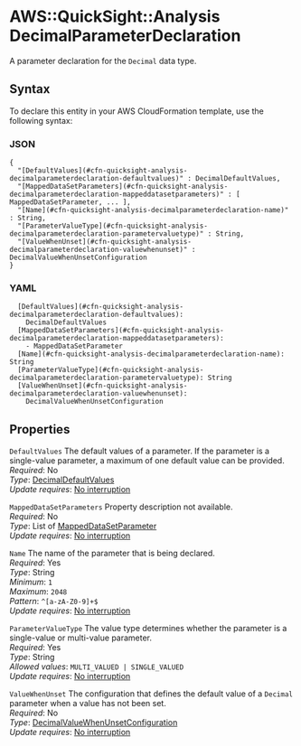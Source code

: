 # AWS::QuickSight::Analysis DecimalParameterDeclaration<a name="aws-properties-quicksight-analysis-decimalparameterdeclaration"></a>

A parameter declaration for the `Decimal` data type\.

## Syntax<a name="aws-properties-quicksight-analysis-decimalparameterdeclaration-syntax"></a>

To declare this entity in your AWS CloudFormation template, use the following syntax:

### JSON<a name="aws-properties-quicksight-analysis-decimalparameterdeclaration-syntax.json"></a>

```
{
  "[DefaultValues](#cfn-quicksight-analysis-decimalparameterdeclaration-defaultvalues)" : DecimalDefaultValues,
  "[MappedDataSetParameters](#cfn-quicksight-analysis-decimalparameterdeclaration-mappeddatasetparameters)" : [ MappedDataSetParameter, ... ],
  "[Name](#cfn-quicksight-analysis-decimalparameterdeclaration-name)" : String,
  "[ParameterValueType](#cfn-quicksight-analysis-decimalparameterdeclaration-parametervaluetype)" : String,
  "[ValueWhenUnset](#cfn-quicksight-analysis-decimalparameterdeclaration-valuewhenunset)" : DecimalValueWhenUnsetConfiguration
}
```

### YAML<a name="aws-properties-quicksight-analysis-decimalparameterdeclaration-syntax.yaml"></a>

```
  [DefaultValues](#cfn-quicksight-analysis-decimalparameterdeclaration-defaultvalues): 
    DecimalDefaultValues
  [MappedDataSetParameters](#cfn-quicksight-analysis-decimalparameterdeclaration-mappeddatasetparameters): 
    - MappedDataSetParameter
  [Name](#cfn-quicksight-analysis-decimalparameterdeclaration-name): String
  [ParameterValueType](#cfn-quicksight-analysis-decimalparameterdeclaration-parametervaluetype): String
  [ValueWhenUnset](#cfn-quicksight-analysis-decimalparameterdeclaration-valuewhenunset): 
    DecimalValueWhenUnsetConfiguration
```

## Properties<a name="aws-properties-quicksight-analysis-decimalparameterdeclaration-properties"></a>

`DefaultValues`  <a name="cfn-quicksight-analysis-decimalparameterdeclaration-defaultvalues"></a>
The default values of a parameter\. If the parameter is a single\-value parameter, a maximum of one default value can be provided\.  
*Required*: No  
*Type*: [DecimalDefaultValues](aws-properties-quicksight-analysis-decimaldefaultvalues.md)  
*Update requires*: [No interruption](https://docs.aws.amazon.com/AWSCloudFormation/latest/UserGuide/using-cfn-updating-stacks-update-behaviors.html#update-no-interrupt)

`MappedDataSetParameters`  <a name="cfn-quicksight-analysis-decimalparameterdeclaration-mappeddatasetparameters"></a>
Property description not available\.  
*Required*: No  
*Type*: List of [MappedDataSetParameter](aws-properties-quicksight-analysis-mappeddatasetparameter.md)  
*Update requires*: [No interruption](https://docs.aws.amazon.com/AWSCloudFormation/latest/UserGuide/using-cfn-updating-stacks-update-behaviors.html#update-no-interrupt)

`Name`  <a name="cfn-quicksight-analysis-decimalparameterdeclaration-name"></a>
The name of the parameter that is being declared\.  
*Required*: Yes  
*Type*: String  
*Minimum*: `1`  
*Maximum*: `2048`  
*Pattern*: `^[a-zA-Z0-9]+$`  
*Update requires*: [No interruption](https://docs.aws.amazon.com/AWSCloudFormation/latest/UserGuide/using-cfn-updating-stacks-update-behaviors.html#update-no-interrupt)

`ParameterValueType`  <a name="cfn-quicksight-analysis-decimalparameterdeclaration-parametervaluetype"></a>
The value type determines whether the parameter is a single\-value or multi\-value parameter\.  
*Required*: Yes  
*Type*: String  
*Allowed values*: `MULTI_VALUED | SINGLE_VALUED`  
*Update requires*: [No interruption](https://docs.aws.amazon.com/AWSCloudFormation/latest/UserGuide/using-cfn-updating-stacks-update-behaviors.html#update-no-interrupt)

`ValueWhenUnset`  <a name="cfn-quicksight-analysis-decimalparameterdeclaration-valuewhenunset"></a>
The configuration that defines the default value of a `Decimal` parameter when a value has not been set\.  
*Required*: No  
*Type*: [DecimalValueWhenUnsetConfiguration](aws-properties-quicksight-analysis-decimalvaluewhenunsetconfiguration.md)  
*Update requires*: [No interruption](https://docs.aws.amazon.com/AWSCloudFormation/latest/UserGuide/using-cfn-updating-stacks-update-behaviors.html#update-no-interrupt)